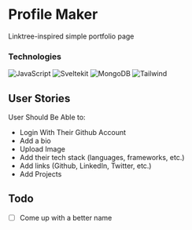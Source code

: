 # Profile Maker

Linktree-inspired simple portfolio page

### Technologies

<img src="https://img.shields.io/badge/-JavaScript-black?logo=javascript&logoColor=%F7DF1E&style=for-the-badge" alt="JavaScript"/>&nbsp;<img src="https://img.shields.io/badge/-SvelteKit-FF3E00?logo=svelte&logoColor=white&style=for-the-badge" alt="Sveltekit"/>&nbsp;<img src="https://img.shields.io/badge/-MongoDB-47A248?logo=mongodb&logoColor=white&style=for-the-badge" alt="MongoDB"/>&nbsp;<img src="https://img.shields.io/badge/-Tailwind-06B6D4?logo=tailwindcss&logoColor=white&style=for-the-badge" alt="Tailwind"/>&nbsp;

## User Stories

User Should Be Able to:
  - Login With Their Github Account
  - Add a bio
  - Upload Image
  - Add their tech stack (languages, frameworks, etc.)
  - Add links (Github, LinkedIn, Twitter, etc.)
  - Add Projects



## Todo
- [ ] Come up with a better name
